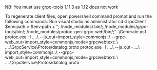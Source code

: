 
NB: You must use grpc-tools 1.11.3 as 1.12 does not work

To regenerate client files, open powershell command prompt and run the following commands:
Run visual studio as administrator
cd GrpcClient
$env:path = $env:path + ";./node_modules/.bin/;./node_modules/grpc-tools/bin/;./node_modules/protoc-gen-grpc-web/bin/;"
.\Generate.ps1
protoc.exe -I ..\..\ --js_out=import_style=commonjs:.\ --grpc-web_out=import_style=commonjs,mode=grpcwebtext:.\ ..\..\GrpcService\Protos\datalog.proto
protoc.exe -I ..\..\ --js_out=..\..\ import_style=commonjs:.\ --grpc-web_out=import_style=commonjs,mode=grpcwebtext:.\ ..\..\GrpcService\Protos\datalog.proto